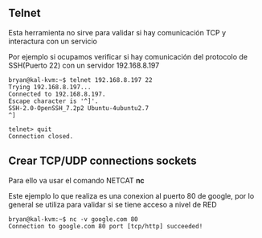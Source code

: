 ## Telnet 

Esta herramienta no sirve para validar si hay comunicación TCP y interactura con un servicio

Por ejemplo si ocupamos verificar si hay comunicación del protocolo de SSH(Puerto 22) con un servidor 192.168.8.197

```
bryan@kal-kvm:~$ telnet 192.168.8.197 22
Trying 192.168.8.197...
Connected to 192.168.8.197.
Escape character is '^]'.
SSH-2.0-OpenSSH_7.2p2 Ubuntu-4ubuntu2.7
^]

telnet> quit
Connection closed.

```


## Crear TCP/UDP connections sockets

Para ello va usar el comando NETCAT **nc**

Este ejemplo lo que realiza es una conexion al puerto 80 de google, por lo general se utiliza para validar si se tiene acceso a nivel de RED

```
bryan@kal-kvm:~$ nc -v google.com 80
Connection to google.com 80 port [tcp/http] succeeded!
```
